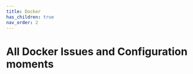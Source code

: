 ```yaml
---
title: Docker
has_children: true
nav_order: 2
---
```


# All Docker Issues and Configuration moments
